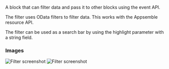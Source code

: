 A block that can filter data and pass it to other blocks using the event API.

The filter uses OData filters to filter data. This works with the Appsemble resource API.

The filter can be used as a search bar by using the highlight parameter with a string field.

### Images

![Filter screenshot](https://gitlab.com/appsemble/appsemble/-/raw/0.29.11/config/assets/filter.png)
![Filter screenshot](https://gitlab.com/appsemble/appsemble/-/raw/0.29.11/config/assets/filter-search-bar.png)
